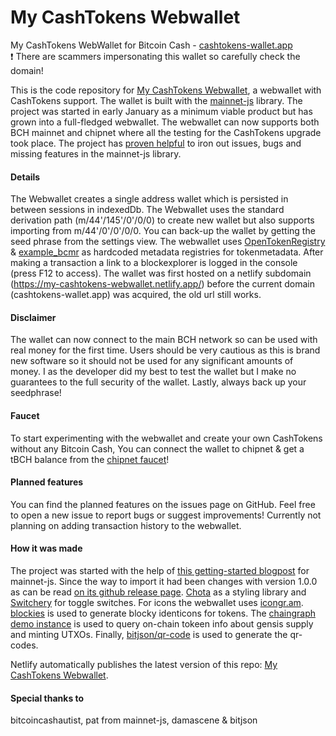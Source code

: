 # My CashTokens Webwallet

My CashTokens WebWallet for Bitcoin Cash - [cashtokens-wallet.app](https://cashtokens-wallet.app)<br>
:exclamation: There are scammers impersonating this wallet so carefully check the domain!

This is the code repository for [My CashTokens Webwallet](https://my-cashtokens-webwallet.netlify.app/), a webwallet with CashTokens support.
The wallet is built with the [mainnet-js](https://mainnet.cash/) library.
The project was started in early January as a minimum viable product but has grown into a full-fledged webwallet.
The webwallet can now supports both BCH mainnet and chipnet where all the testing for the CashTokens upgrade took place.
The project has [proven helpful](https://gist.github.com/mainnet-pat/95df7e844987af8ca4bebbff90f1f625) to iron out issues, bugs and missing features in the mainnet-js library.

#### Details

The Webwallet creates a single address wallet which is persisted in between sessions in indexedDb.
The Webwallet uses the standard derivation path (m/44'/145'/0'/0/0) to create new wallet but also supports importing 
from m/44'/0'/0'/0/0.
You can back-up the wallet by getting the seed phrase from the settings view.
The webwallet uses [OpenTokenRegistry](https://otr.cash/.well-known/bitcoin-cash-metadata-registry.json) & [example_bcmr](https://github.com/mr-zwets/example_bcmr) as hardcoded metadata registries for tokenmetadata.
After making a transaction a link to a blockexplorer is logged in the console (press F12 to access).
The wallet was first hosted on a netlify subdomain (https://my-cashtokens-webwallet.netlify.app/) before the current domain (cashtokens-wallet.app) was acquired, the old url still works.


#### Disclaimer

The wallet can now connect to the main BCH network so can be used with real money for the first time.
Users should be very cautious as this is brand new software so it should not be used for any significant amounts of money.
I as the developer did my best to test the wallet but I make no guarantees to the full security of the wallet.
Lastly, always back up your seedphrase!

#### Faucet

To start experimenting with the webwallet and create your own CashTokens without any Bitcoin Cash, You can connect the wallet to chipnet & get a tBCH balance from the [chipnet faucet](https://tbch.googol.cash/)!

#### Planned features

You can find the planned features on the issues page on GitHub.
Feel free to open a new issue to report bugs or suggest improvements!
Currently not planning on adding transaction history to the webwallet.

#### How it was made

The project was started with the help of [this getting-started blogpost](https://read.cash/@pat/mainnetcash-getting-started-a75b2fc6) for mainnet-js.
Since the way to import it had been changes with version 1.0.0 as can be read [on its github release page](https://github.com/mainnet-cash/mainnet-js/releases/tag/1.0.0).
[Chota](https://jenil.github.io/chota/) as a styling library and [Switchery](https://github.com/abpetkov/switchery) for toggle switches.
For icons the webwallet uses [icongr.am](https://icongr.am).
[blockies](https://github.com/download13/blockies) is used to generate blocky identicons for tokens.
The [chaingraph demo instance](https://chipnet.chaingraph.cash) is used to query on-chain tokeen info about gensis supply and minting UTXOs.
Finally, [bitjson/qr-code](https://github.com/bitjson/qr-code) is used to generate the qr-codes.

Netlify automatically publishes the latest version of this repo: [My CashTokens Webwallet](https://github.com/mr-zwets/my-cashtokens-webwallet).

#### Special thanks to
bitcoincashautist, pat from mainnet-js, damascene & bitjson
